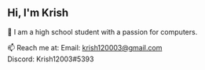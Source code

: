 ## Hi, I'm Krish
💬 I am a high school student with a passion for computers.

📫 Reach me at:
Email: krish120003@gmail.com\
Discord: Krish12003#5393

<!--
**Krish120003/Krish120003** is a ✨ _special_ ✨ repository because its `README.md` (this file) appears on your GitHub profile.

Here are some ideas to get you started:

- 🔭 I’m currently working on ...
- 🌱 I’m currently learning ...
- 👯 I’m looking to collaborate on ...
- 🤔 I’m looking for help with ...
- 💬 Ask me about ...
- 📫 How to reach me: ...
- 😄 Pronouns: ...
- ⚡ Fun fact: ...
-->
